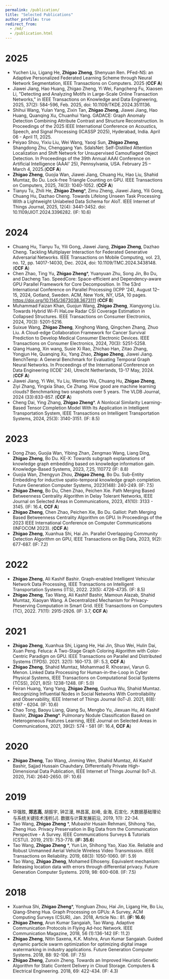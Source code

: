 ```yaml
---
permalink: /publication/
title: "Selected Publications"
author_profile: true
redirect_from: 
  - /md/
  - /publication.html
---
```

2025
====
- Yuchen Liu, Ligang He, **Zhigao Zheng**, Shenyuan Ren. PFed-NS: an Adaptive Personalized Federated Learning Scheme through Neural Network Segmentation, IEEE Transactions on Computers. 2025 (**CCF A**)
- Jiawei Jiang, Hao Huang, Zhigao Zheng, Yi Wei, Fangcheng Fu, Xiaosen Li, "Detecting and Analyzing Motifs in Large-Scale Online Transaction Networks," in IEEE Transactions on Knowledge and Data Engineering, 2025, 37(2): 584-596, Feb. 2025, doi: 10.1109/TKDE.2024.3511136.
- Shihui Wang, Yulan Yang, Zixin Tan, **Zhigao Zheng**, Jiawei Jiang, Hao Huang, Quanqing Xu, Chuanhui Yang. GADACE: Graph Anomaly Detection Combining
Attribute Contrast and Structure Reconstruction. In Proceedings of the 2025 IEEE International Conference on Acoustics, Speech, and Signal Processing (ICASSP 2025), Hyderabad, India. April 06 - April 11, 2025.
- Peiyao Shou, Yixiu Liu, Wei Wang, Yaoqi Sun, **Zhigao Zheng**, Shangdong Zhu, Chenggang Yan. SdalsNet: Self-Distilled Attention Localization and Shift Network for Unsupervised Camouflaged Object Detection. In Proceedings of the 39th Annual AAAI Conference on Artificial Intelligence (AAAI' 25), Pennsylvania, USA. February 25 – March 4, 2025.(**CCF A**)
- **Zhigao Zheng**, Guojia Wan, Jiawei Jiang, Chuang Hu, Hao Liu, Shahid Mumtaz, Bo Du. Lock-free Triangle Counting on GPU. IEEE Transactions on Computers, 2025, 74(3): 1040-1052. (**CCF A**)
- Tianyu Tu, Zhili He, **Zhigao Zheng***, Zimu Zheng, Jiawei Jiang, Yili Gong, Chuang Hu, Dazhao Cheng. Towards Lifelong Unseen Task Processing With a Lightweight Unlabeled Data Schema for AIoT. IEEE Internet of Things Journal, 2025, 12(4): 3441-3452. doi: 10.1109/JIOT.2024.3396282. (IF: 10.6)

2024
=====
- Chuang Hu, Tianyu Tu, Yili Gong, Jiawei Jiang, **Zhigao Zheng**, Dazhao Cheng. Tackling Multiplayer Interaction for Federated Generative Adversarial Networks. IEEE Transactions on Mobile Computing, vol. 23, no. 12, pp. 14017-14030, Dec. 2024, doi: 10.1109/TMC.2024.3438148. (**CCF A**)
- Chen Zhao, Ting Yu, **Zhigao Zheng***, Yuanyuan Zhu, Song Jin, Bo Du, and Dacheng Tao. SpeedCore: Space-efficient and Dependency-aware GPU Parallel Framework for Core Decomposition. In The 53rd International Conference on Parallel Processing (ICPP ’24), August 12–15, 2024, Gotland, Sweden. ACM, New York, NY, USA, 10 pages. https://doi.org/10.1145/3673038.3673111 (**CCF B**)
- Muhammad Faizan Khan, Guojun Wang, **Zhigao Zheng**, Xiangyong Liu. Towards Hybrid Wi-Fi HaLow Radar CSI Coverage Estimation in Collapsed Structures. IEEE Transactions on Consumer Electronics, 2024, 70(3): 5201-5216.
- Suixue Wang, **Zhigao Zheng**, Xinghong Wang, Qingchen Zhang, Zhuo Liu. A Cloud-edge Collaboration Framework for Cancer Survival Prediction to Develop Medical Consumer Electronic Devices. IEEE Transactions on Consumer Electronics, 2024, 70(3): 5251-5258.
- Qiang Huang, Xin wang, Susie Xi Rao, Zhichao Han, Zitao Zhang, Yongjun He, Quanqing Xu, Yang Zhao, **Zhigao Zheng**, Jiawei Jiang. BenchTemp: A General Benchmark for Evaluating Temporal Graph Neural Networks. In Proceedings of the International Conference on Data Engineering (ICDE' 24), Utrecht Netherlands, 13-17 May, 2024. (**CCF A**)
- Jiawei Jiang, Yi Wei, Yu Liu, Wentao Wu, Chuang Hu, **Zhigao Zheng**, Ziyi Zhang, Yingxia Shao, Ce Zhang. How good are machine learning clouds? Benchmarking two snapshots over 5 years. The VLDB Journal, 2024 (33):833-857. (**CCF A**)
- Cheng Dai, Ying Zhang, **Zhigao Zheng***. A Nonlocal Similarity Learning-Based Tensor Completion Model With Its Application in Intelligent Transportation System, IEEE Transactions on Intelligent Transportation Systems, 2024, 25(3): 3140-3151. (IF: 8.5)

2023
=====
-	Dong Zhao, Guojia Wan, Yibing Zhan, Zengmao Wang, Liang Ding, **Zhigao Zheng**, Bo Du. KE-X: Towards subgraph explanations of knowledge graph embedding based on knowledge information gain. Knowledge-Based Systems, 2023, 7,25, 110772 (IF: 8.8)
- Guojia Wan, Zhengyun Zhou, **Zhigao Zheng**, Bo Du. Sub-Entity Embedding for inductive spatio-temporal knowledge graph completion. Future Generation Computer Systems, 2023(148): 240-249. (IF: 7.5)
- **Zhigao Zheng**, Bo Du, Chen Zhao, Peichen Xie. Path Merging Based Betweenness Centrality Algorithm in Delay Tolerant Networks, IEEE Journal on Selected Areas in Communications, 2023, 41(10): 3133 - 3145. (IF: 16.4, **CCF A**)
- **Zhigao Zheng**, Chen Zhao, Peichen Xie, Bo Du. Galliot: Path Merging Based Betweenness Centrality Algorithm on GPU. In Proceedings of the 2023 IEEE International Conference on Computer Communications (INFOCOM 2023). (**CCF A**)
- **Zhigao Zheng**, Xuanhua Shi, Hai Jin. Parallel Overlapping Community Detection Algorithm on GPU, IEEE Transactions on Big Data, 2023, 9(2): 677-687. (IF: 7.2)

2022
=====
-	**Zhigao Zheng**, Ali Kashif Bashir. Graph-enabled Intelligent Vehicular Network Data Processing, IEEE Transactions on Intelligent Transportation Systems (ITS), 2022. 23(5): 4726-4735. (IF: 8.5)
-	**Zhigao Zheng**, Tao Wang, Ali Kashif Bashir, Mamoun Alazab, Shahid Mumtaz, Xiaoyan Wang. A Decentralized Mechanism for Privacy-Preserving Computation in Smart Grid. IEEE Transactions on Computers (TC), 2022. 71(11): 2915-2926. (IF: 3.7, **CCF A**)

2021
=====
-	**Zhigao Zheng**, Xuanhua Shi, Ligang He, Hai Jin, Shuo Wei, Hulin Dai, Xuan Peng. Feluca: A Two-Stage Graph Coloring Algorithm with Color-Centric Paradigm on GPU. IEEE Transactions on Parallel and Distributed Systems (TPDS). 2021. 32(1): 160-173. (IF: 5.3, **CCF A**)
-	**Zhigao Zheng**, Shahid Mumtaz, Mohammad R. Khosravi, Varun G. Menon. Linked Data Processing for Human-in-the-Loop in Cyber Physical Systems, IEEE Transactions on Computational Social Systems (TCSS), 2021, 8(5): 1238-1248. (IF: 5.0)
-	Feiran Huang, Yang Yang, **Zhigao Zheng**, Guohua Wu, Shahid Mumtaz. Recognizing Influential Nodes in Social Networks With Controllability and Observability, IEEE Internet of Things Journal (IoT-J). 2021, 8(8): 6197 - 6204. (IF: 10.6)
-	Chao Tong, Baoyu Liang, Qiang Su, Mengbo Yu, Jiexuan Hu, Ali Kashif Bashir, **Zhigao Zheng***. Pulmonary Nodule Classification Based on Heterogeneous Features Learning, IEEE Journal on Selected Areas in Communications, 2021, 39(2): 574 - 581 (IF: 16.4, **CCF A**)

2020
=====
-	**Zhigao Zheng**, Tao Wang, Jinming Wen, Shahid Mumtaz, Ali Kashif Bashir, Sajjad Hussain Chauhdary. Differentially Private High-Dimensional Data Publication, IEEE Internet of Things Journal (IoT-J). 2020, 7(4): 2640-2650. (IF: 10.6)

2019
=====
- 华强胜, **郑志高**, 胡振宇, 钟芷漫, 林昌富, 赵峰, 金海, 石宣化. 大数据基础理论与系统关键技术浅析[J]. 数据与计算发展前沿, 2019, 1(1): 22-34.
-	Tao Wang, **Zhigao Zheng** *, Mubashir Husain Rehmani, Shihong Yao, Zheng Huo. Privacy Preservation in Big Data from the Communication Perspective - A Survey. IEEE Communications Surveys & Tutorials (CSTU). 2019, 21(1): 753-778. (**IF: 35.6**)
-	Tao Wang, **Zhigao Zheng** *, Yun Lin, Shihong Yao, Xiao Xie. Reliable and Robust Unmanned Aerial Vehicle Wireless Video Transmission. IEEE Transactions on Reliability. 2019, 68(3): 1050-1060. (IF: 5.9)
- Tao Wang, **Zhigao Zheng**, Mohamed Elhoseny. Equivalent mechanism: Releasing location data with errors through differential privacy. Future Generation Computer Systems. 2019, 98: 600-608. (IF: 7.5)

2018
=====
- Xuanhua Shi, **Zhigao Zheng***, Yongluan Zhou, Hai Jin, Ligang He, Bo Liu, Qiang-Sheng Hua. Graph Processing on GPUs: A Survey, ACM Computing Surveys (CSUR), Jan. 2018, Article No.: 81. (**IF: 16.6**)
-	**Zhigao Zheng**, Arun Kumar Sangaiah, Tao Wang. Adaptive Communication Protocols in Flying Ad-hoc Network. IEEE Communication Magazine, 2018, 56 (1):136-142 (IF: 11.2)
- **Zhigao Zheng**, Nitin Saxena, K.K. Mishra, Arun Kumar Sangaiah. Guided dynamic particle swarm optimization for optimizing digital image watermarking in industry applications. Future Generation Computer Systems. 2018, 88: 92-106. (IF: 7.5)
-	**Zhigao Zheng**, Zunxin Zheng. Towards an Improved Heuristic Genetic Algorithm for Static Content Delivery in Cloud Storage. Computers & Electrical Engineering. 2018, 69: 422-434. (IF: 4.3)
